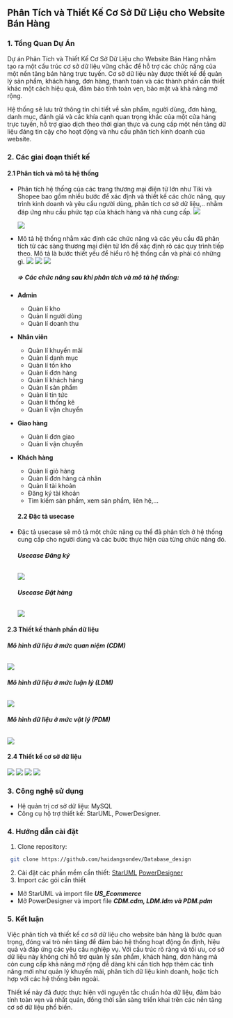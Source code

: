 ## Phân Tích và Thiết Kế Cơ Sở Dữ Liệu cho Website Bán Hàng 

### 1. Tổng Quan Dự Án
Dự án Phân Tích và Thiết Kế Cơ Sở Dữ Liệu cho Website Bán Hàng nhằm tạo ra một cấu trúc cơ sở dữ liệu vững chắc để hỗ trợ các chức năng của một nền tảng bán hàng trực tuyến. Cơ sở dữ liệu này được thiết kế để quản lý sản phẩm, khách hàng, đơn hàng, thanh toán và các thành phần cần thiết khác một cách hiệu quả, đảm bảo tính toàn vẹn, bảo mật và khả năng mở rộng.

Hệ thống sẽ lưu trữ thông tin chi tiết về sản phẩm, người dùng, đơn hàng, danh mục, đánh giá và các khía cạnh quan trọng khác của một cửa hàng trực tuyến, hỗ trợ giao dịch theo thời gian thực và cung cấp một nền tảng dữ liệu đáng tin cậy cho hoạt động và nhu cầu phân tích kinh doanh của website.

### 2. Các giai đoạn thiết kế 
#### 2.1 Phân tích và mô tả hệ thống 
- Phân tích hệ thống của các trang thương mại điện tử lớn như Tiki và Shopee bao gồm nhiều bước để xác định và thiết kế các chức năng, quy trình kinh doanh và yêu cầu người dùng, phân tích cơ sở dữ liệu,.. nhằm đáp ứng nhu cầu phức tạp của khách hàng và nhà cung cấp. 
  ![](./img/image.png)
  
  ![](./img/image1.png)
  
- Mô tả  hệ thống nhằm xác định các chức năng và các yêu cầu  đã phân tích từ các sàng thương mại điện tử lớn để xác định rõ các quy trình tiếp theo. Mô tả là bước thiết yếu để hiểu rõ hệ thống cần và phải có những gì. 
  ![](./img/image2.png)
  ![](./img/image3.png)
  ![](./img/image4.png)
  ##### => Các chức năng sau khi phân tích và mô tả hệ thống: 
- **Admin**
    - Quản lí kho
    - Quản lí người dùng
    - Quản lí doanh thu
- **Nhân viên**
    - Quản lí khuyến mãi
    - Quản lí danh mục
    - Quản lí tồn kho 
    - Quản lí đơn hàng
    - Quản lí khách hàng
    - Quản lí sản phẩm
    - Quản lí tin tức 
    - Quản lí thống kê
    - Quản lí vận chuyển
- **Giao hàng** 
    - Quản lí đơn giao 
    - Quản lí vận chuyển
- **Khách hàng** 
    - Quản lí giỏ hàng
    - Quản lí đơn hàng cá nhân
    - Quản lí tài khoản
    - Đăng ký tài khoản
    - Tìm kiếm sản phẩm, xem sản phẩm, liên hệ,...
  #### 2.2 Đặc tả usecase 
- Đặc tả usecase sẽ mô tả một chức năng cụ thể đã phân tích ở hệ thống cung cấp cho người dùng và các bước thực hiện của từng chức năng đó.
  ###### ***Usecase Đăng ký***
  ![](./img/image5.png)
  ###### ***Usecase Đặt hàng***
  ![](./img/image6.png)
#### 2.3 Thiết kế thành phần dữ liệu 
  ###### ***Mô hình dữ liệu ở mức quan niệm (CDM)***
![](./img/image7.png)
  ###### ***Mô hình dữ liệu ở mức luận lý (LDM)***
![](./img/image8.png)
###### ***Mô hình dữ liệu ở mức vật lý (PDM)***
![](./img/image9.png)
#### 2.4 Thiết kế cơ sở dữ liệu 
![](./img/image10.png)
![](./img/image11.png)
![](./img/image12.png)
![](./img/image13.png)

### 3. Công nghệ sử dụng
- Hệ quản trị cơ sở dữ liệu: MySQL 
- Công cụ hộ trợ thiết kế: StarUML, PowerDesigner. 
### 4. Hướng dẫn cài đặt 
  1. Clone repository:
   ```bash
    git clone https://github.com/haidangsondev/Database_design
   ```
  2. Cài đặt các phần mềm cần thiết: 
    [StarUML](https://staruml.io/download/)
    [PowerDesigner](https://www.powerdesigner.biz/)
  3. Import các gói cần thiết 
   - Mở StarUML và import file ***US_Ecommerce***
   - Mở PowerDesigner và import file ***CDM.cdm, LDM.ldm và PDM.pdm***
### 5. Kết luận
Việc phân tích và thiết kế cơ sở dữ liệu cho website bán hàng là bước quan trọng, đóng vai trò nền tảng để đảm bảo hệ thống hoạt động ổn định, hiệu quả và đáp ứng các yêu cầu nghiệp vụ. Với cấu trúc rõ ràng và tối ưu, cơ sở dữ liệu này không chỉ hỗ trợ quản lý sản phẩm, khách hàng, đơn hàng mà còn cung cấp khả năng mở rộng dễ dàng khi cần tích hợp thêm các tính năng mới như quản lý khuyến mãi, phân tích dữ liệu kinh doanh, hoặc tích hợp với các hệ thống bên ngoài.

Thiết kế này đã được thực hiện với nguyên tắc chuẩn hóa dữ liệu, đảm bảo tính toàn vẹn và nhất quán, đồng thời sẵn sàng triển khai trên các nền tảng cơ sở dữ liệu phổ biến.